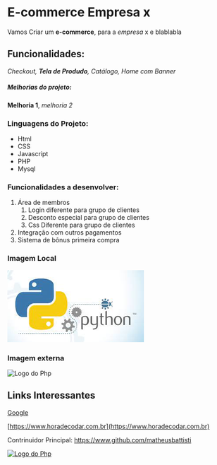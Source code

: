 # E-commerce Empresa x

Vamos Criar um **e-commerce**, para a *empresa* x e blablabla

## Funcionalidades:

_Checkout, **Tela de Produdo**, Catálogo, Home com Banner_

##### Melhorias do projeto:

__Melhoria 1__, _melhoria 2_

### Linguagens do Projeto:

* Html
* CSS
* Javascript
* PHP
* Mysql

### Funcionalidades a desenvolver:
1. Área de membros
    1. Login diferente para grupo de clientes
    2. Desconto especial para grupo de clientes
    3. Css Diferente para grupo de clientes
2. Integração com outros pagamentos
3. Sistema de bônus primeira compra

### Imagem Local

![Logo do Pyton](img/Python.jpg)


### Imagem externa
![Logo do Php](https://upload.wikimedia.org/wikipedia/commons/2/27/PHP-logo.svg)

## Links Interessantes
[Google](https://www.google.com)

[https://www.horadecodar.com.br](https://www.horadecodar.com.br)

Contrinuidor Principal: https://www.github.com/matheusbattisti

[![Logo do Php](https://upload.wikimedia.org/wikipedia/commons/2/27/PHP-logo.svg)](https://www.google.com)
